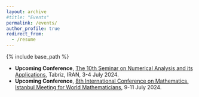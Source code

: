 ```yaml
---
layout: archive
#title: "Events"
permalink: /events/
author_profile: true
redirect_from:
  - /resume
---
```


{% include base_path %}


* **Upcoming Conference**, [The 10th Seminar on Numerical Analysis and its Applications](https://snaa10.tabrizu.ac.ir/fa/), Tabriz, IRAN, 3-4 July 2024.
* **Upcoming Conference**, [8th International Conference on Mathematics, Istanbul Meeting for World Mathematicians](https://icomath.com/index.php), 9-11 July 2024.


